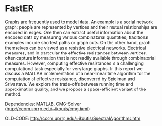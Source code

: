 FastER
======

Graphs are frequently used to model data. An example is a social network graph: people are represented by vertices and their mutual relationships are encoded in edges. One then can  extract useful information about the encoded data by measuring various combinatorial quantities;  traditional examples include shortest paths or graph cuts. On the other hand, graph themselves can be viewed as a resistive electrical networks. Electrical measures, and in particular the effective resistances between vertices, often capture information that is not readily available through combinatorial measures. However, computing effective resistances is a challenging computational task especially for very large graphs. In this report we discuss a MATLAB implementation of a near-linear time algorithm for the computation of effective resistance, discovered by Spielman and Srivastava. We explore the trade-offs between running time and approximation quality, and we propose a space-efficient variant of the method.

Dependencies: MATLAB, CMG-Solver (http://ccom.uprrp.edu/~ikoutis/cmg.html)

OLD-CODE: http://ccom.uprrp.edu/~ikoutis/SpectralAlgorithms.htm
